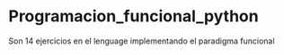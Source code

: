 # Programacion_funcional_python
Son 14 ejercicios en el lenguage implementando el paradigma funcional 
